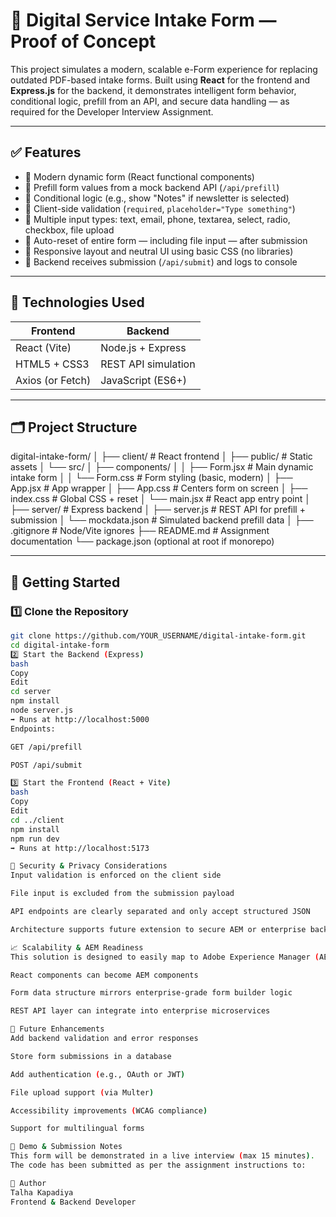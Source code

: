 # 📄 Digital Service Intake Form — Proof of Concept

This project simulates a modern, scalable e-Form experience for replacing outdated PDF-based intake forms. Built using **React** for the frontend and **Express.js** for the backend, it demonstrates intelligent form behavior, conditional logic, prefill from an API, and secure data handling — as required for the Developer Interview Assignment.

---

## ✅ Features

- 🔹 Modern dynamic form (React functional components)
- 🔹 Prefill form values from a mock backend API (`/api/prefill`)
- 🔹 Conditional logic (e.g., show "Notes" if newsletter is selected)
- 🔹 Client-side validation (`required`, `placeholder="Type something"`)
- 🔹 Multiple input types: text, email, phone, textarea, select, radio, checkbox, file upload
- 🔹 Auto-reset of entire form — including file input — after submission
- 🔹 Responsive layout and neutral UI using basic CSS (no libraries)
- 🔹 Backend receives submission (`/api/submit`) and logs to console

---

## 🧰 Technologies Used

| Frontend         | Backend          |
|------------------|------------------|
| React (Vite)     | Node.js + Express |
| HTML5 + CSS3     | REST API simulation |
| Axios (or Fetch) | JavaScript (ES6+) |

---

## 🗂️ Project Structure

digital-intake-form/
│
├── client/                         # React frontend
│   ├── public/                     # Static assets
│   └── src/
│       ├── components/
│       │   ├── Form.jsx            # Main dynamic intake form
│       │   └── Form.css            # Form styling (basic, modern)
│       ├── App.jsx                 # App wrapper
│       ├── App.css                 # Centers form on screen
│       ├── index.css               # Global CSS + reset
│       └── main.jsx                # React app entry point
│
├── server/                         # Express backend
│   ├── server.js                   # REST API for prefill + submission
│   └── mockdata.json               # Simulated backend prefill data
│
├── .gitignore                      # Node/Vite ignores
├── README.md                       # Assignment documentation
└── package.json (optional at root if monorepo)

---

## 🚀 Getting Started

### 1️⃣ Clone the Repository

```bash
git clone https://github.com/YOUR_USERNAME/digital-intake-form.git
cd digital-intake-form
2️⃣ Start the Backend (Express)
bash
Copy
Edit
cd server
npm install
node server.js
➡ Runs at http://localhost:5000
Endpoints:

GET /api/prefill

POST /api/submit

3️⃣ Start the Frontend (React + Vite)
bash
Copy
Edit
cd ../client
npm install
npm run dev
➡ Runs at http://localhost:5173

🔐 Security & Privacy Considerations
Input validation is enforced on the client side

File input is excluded from the submission payload

API endpoints are clearly separated and only accept structured JSON

Architecture supports future extension to secure AEM or enterprise backends

📈 Scalability & AEM Readiness
This solution is designed to easily map to Adobe Experience Manager (AEM) in the future:

React components can become AEM components

Form data structure mirrors enterprise-grade form builder logic

REST API layer can integrate into enterprise microservices

🧠 Future Enhancements
Add backend validation and error responses

Store form submissions in a database

Add authentication (e.g., OAuth or JWT)

File upload support (via Multer)

Accessibility improvements (WCAG compliance)

Support for multilingual forms

🧪 Demo & Submission Notes
This form will be demonstrated in a live interview (max 15 minutes).
The code has been submitted as per the assignment instructions to:

👤 Author
Talha Kapadiya
Frontend & Backend Developer


